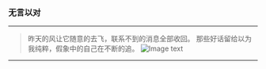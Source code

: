 ### 无言以对

---

>昨天的风让它随意的去飞，联系不到的消息全部收回。
那些好话留给以为我纯粹，假象中的自己在不断的追。
![Image text](https://wx4.sinaimg.cn/mw690/005Fhb93gy1gcy96mkwkxj30n00h9dgp.jpg)
---


 

 
